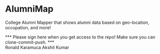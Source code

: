 # AlumniMap
College Alumni Mapper that shows alumni data based on geo-location, occupation, and more!

*** Please sign here when you get access to the repo! Make sure you can clone-commit-push. *** \
Ronald Karamuca
Akshit Kumar
